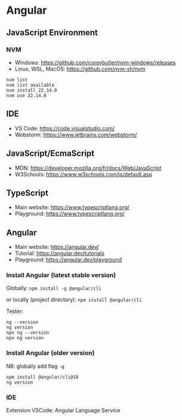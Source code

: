 # Angular

## JavaScript Environment
### NVM
- Windows: https://github.com/coreybutler/nvm-windows/releases
- Linux, WSL, MacOS: https://github.com/nvm-sh/nvm

```
nvm list
nvm list available
nvm install 22.14.0
nvm use 22.14.0
```

## IDE
- VS Code: https://code.visualstudio.com/
- Webstorm: https://www.jetbrains.com/webstorm/

## JavaScript/EcmaScript
- MDN: https://developer.mozilla.org/fr/docs/Web/JavaScript
- W3Schools: https://www.w3schools.com/js/default.asp

## TypeScript
- Main website: https://www.typescriptlang.org/
- Playground: https://www.typescriptlang.org/

## Angular
- Main website: https://angular.dev/
- Tutorial: https://angular.dev/tutorials
- Playground: https://angular.dev/playground

### Install Angular (latest stable version)
Globally: `npm install -g @angular/cli`

or locally (project directory): `npm install @angular/cli`

Tester: 
```
ng --version
ng version
npx ng --version
npx ng version
```

### Install Angular (older version)
NB: globally add flag `-g`
```
npm install @angular/cli@18
ng version
```

### IDE
Extension VSCode: Angular Language Service
